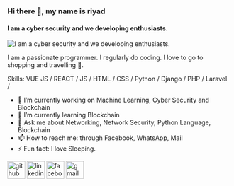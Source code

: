 ### Hi there 👋, my name is riyad
#### I am a cyber security and we developing enthusiasts.
![I am a cyber security and we developing enthusiasts.](https://scontent.fdac135-1.fna.fbcdn.net/v/t39.30808-6/307369133_2967854506848435_3111165547426459893_n.jpg?_nc_cat=111&ccb=1-7&_nc_sid=e3f864&_nc_eui2=AeEAGbeNNeloUIJ-uIan0HCrg8PS7zEbSHaDw9LvMRtIduYUO3bVG-cfrDRLWHoBv_QANUpWMrde0FIAyA8bEKj5&_nc_ohc=yLyjzWVOFr8AX-ZLv7q&_nc_ht=scontent.fdac135-1.fna&oh=00_AfDaWVMMzpxXFbnV8hGMow_BssV65sPrTL-yHT2mmTbJlg&oe=636AB24A)

I am a passionate programmer.
I regularly do coding. 
I love to go to shopping and travelling 💚. 

Skills: VUE JS / REACT / JS / HTML / CSS / Python / Django / PHP / Laravel / 

- 🔭 I’m currently working on Machine Learning, Cyber Security and Blockchain 
- 🌱 I’m currently learning Blockchain 
- 💬 Ask me about Networking, Network Security, Python Language, Blockchain 
- 📫 How to reach me: through Facebook, WhatsApp, Mail  
- ⚡ Fun fact: I love Sleeping. 


[<img src='https://cdn.jsdelivr.net/npm/simple-icons@3.0.1/icons/github.svg' alt='github' height='40'>](https://github.com/https://github.com/riyad313)  [<img src='https://cdn.jsdelivr.net/npm/simple-icons@3.0.1/icons/linkedin.svg' alt='linkedin' height='40'>](https://www.linkedin.com/in/https://www.linkedin.com/in/riyadul-islam-95a168173//)  [<img src='https://cdn.jsdelivr.net/npm/simple-icons@3.0.1/icons/facebook.svg' alt='facebook' height='40'>](https://www.facebook.com/https://www.facebook.com/riyad856)  [<img src='https://cdn.jsdelivr.net/npm/simple-icons@3.0.1/icons/gmail.svg' alt='gmail' height='40'>](riyadulislam856@gmail.com)  

